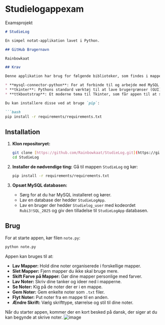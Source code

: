 # Studielogappexam
Examsprojekt
```markdown
# StudieLog

En simpel notat-applikation lavet i Python.

## GitHub Brugernavn

Rainbowkaat

## Krav

Denne applikation har brug for følgende biblioteker, som findes i mappen `requirements`:

* **mysql-connector-python**: For at forbinde til og arbejde med MySQL databasen.
* **tkinter**: Pythons standard værktøj til at lave brugergrænser (GUI).
* **ttkbootstrap**: Et moderne tema til Tkinter, som får appen til at se bedre ud.

Du kan installere disse ved at bruge `pip`:

```bash
pip install -r requirements/requirements.txt
```

## Installation

1.  **Klon repositoryet:**
    ```bash
    git clone [https://github.com/Rainbowkaat/StudieLog.git](https://github.com/Rainbowkaat/StudieLog.git)
    cd StudieLog
    ```

2.  **Installer de nødvendige ting:**
    Gå til mappen `StudieLog` og kør:
    ```bash
    pip install -r requirements/requirements.txt
    ```

3.  **Opsæt MySQL databasen:**
    * Sørg for at du har MySQL installeret og kører.
    * Lav en database der hedder `StudieLogApp`.
    * Lav en bruger der hedder `Studielog_user` med kodeordet `Rubi3!SQL_2025` og giv den tilladelse til `StudieLogApp` databasen.

## Brug

For at starte appen, kør filen `note.py`:

```bash
python note.py
```

Appen kan bruges til at:

* **Lav Mapper:** Hold dine noter organiserede i forskellige mapper.
* **Slet Mapper:** Fjern mapper du ikke skal bruge mere.
* **Skift Farve på Mapper:** Gør dine mapper personlige med farver.
* **Lav Noter:** Skriv dine tanker og ideer ned i mapperne.
* **Se Noter:** Kig på de noter der er i en mappe.
* **Gem Noter:** Gem enkelte noter som `.txt` filer.
* **Flyt Noter:** Put noter fra en mappe til en anden.
* **Ændre Skrift:** Vælg skrifttype, størrelse og stil til dine noter.

Når du starter appen, kommer der en kort besked på dansk, der siger at du kan begynde at skrive noter.
![image](https://github.com/user-attachments/assets/81352cba-8f98-47be-8ea3-658c4ee7ddac)



